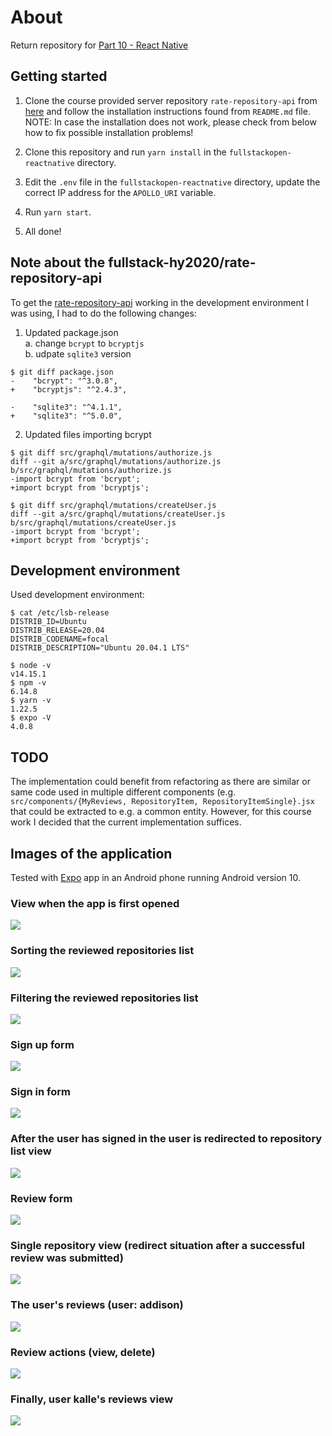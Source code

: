 # About

Return repository for [Part 10 - React Native](https://fullstackopen.com/en/part10)

## Getting started

1. Clone the course provided server repository ```rate-repository-api``` from [here](https://github.com/fullstack-hy2020/rate-repository-api) and follow the installation instructions found from ```README.md``` file.  
NOTE: In case the installation does not work, please check from below how to fix possible installation problems!

2. Clone this repository and run `yarn install` in the `fullstackopen-reactnative` directory.

3. Edit the `.env` file in the `fullstackopen-reactnative` directory, update the correct IP address for  the ```APOLLO_URI``` variable.

4. Run ```yarn start```.

5. All done!

## Note about the fullstack-hy2020/rate-repository-api

To get the [rate-repository-api](https://github.com/fullstack-hy2020/rate-repository-api) working in the development environment I was using, I had to do the following changes:

1. Updated package.json  
  a. change ```bcrypt```  to ```bcryptjs```   
  b. udpate ```sqlite3``` version

  ```
  $ git diff package.json
  -    "bcrypt": "^3.0.8",
  +    "bcryptjs": "^2.4.3",

  -    "sqlite3": "^4.1.1",
  +    "sqlite3": "^5.0.0",
  ```

2. Updated files importing bcrypt 
```
$ git diff src/graphql/mutations/authorize.js
diff --git a/src/graphql/mutations/authorize.js b/src/graphql/mutations/authorize.js
-import bcrypt from 'bcrypt';
+import bcrypt from 'bcryptjs';
```

```
$ git diff src/graphql/mutations/createUser.js
diff --git a/src/graphql/mutations/createUser.js b/src/graphql/mutations/createUser.js
-import bcrypt from 'bcrypt';
+import bcrypt from 'bcryptjs';
```

## Development environment

Used development environment:
```
$ cat /etc/lsb-release 
DISTRIB_ID=Ubuntu
DISTRIB_RELEASE=20.04
DISTRIB_CODENAME=focal
DISTRIB_DESCRIPTION="Ubuntu 20.04.1 LTS"

$ node -v
v14.15.1
$ npm -v
6.14.8
$ yarn -v
1.22.5
$ expo -V
4.0.8
```

## TODO

The implementation could benefit from refactoring as there are similar or same code used in multiple
different components (e.g. ```src/components/{MyReviews, RepositoryItem, RepositoryItemSingle}.jsx``` that could be extracted to e.g. a common entity. However, for this course work I decided that the current implementation suffices.


## Images of the application

Tested with [Expo](https://play.google.com/store/apps/details?id=host.exp.exponent) app in an Android phone running Android version 10.

### View when the app is first opened

![](./images/1.jpg)

### Sorting the reviewed repositories list

![](./images/2.jpg)

### Filtering the reviewed repositories list
![](./images/3.jpg)

### Sign up form
![](./images/4.jpg)

### Sign in form
![](./images/5.jpg)

### After the user has signed in the user is redirected to repository list view
![](./images/6.jpg)

### Review form
![](./images/7.jpg)

### Single repository view (redirect situation after a successful review was submitted)
![](./images/8.jpg)

### The user's reviews (user: addison)

![](./images/9.jpg)

### Review actions (view, delete)
![](./images/10.jpg)

### Finally, user kalle's reviews view
![](./images/11.jpg)